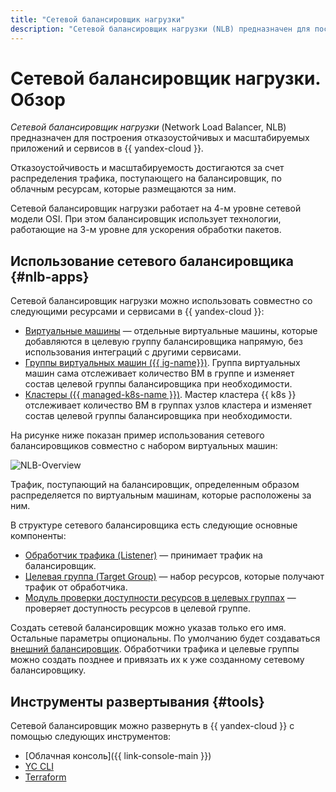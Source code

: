 ```yaml
---
title: "Сетевой балансировщик нагрузки"
description: "Сетевой балансировщик нагрузки (NLB) предназначен для построения отказоустойчивых и масштабируемых приложений и сервисов в {{ yandex-cloud }}. Отказоустойчивость и масштабируемость достигаются за счет распределения трафика, поступающего на балансировщик, по облачным ресурсам которые размещаются за ним."
---
```


# Сетевой балансировщик нагрузки. Обзор

*Сетевой балансировщик нагрузки* (Network Load Balancer, NLB) предназначен для построения отказоустойчивых и масштабируемых приложений и сервисов в {{ yandex-cloud }}. 

Отказоустойчивость и масштабируемость достигаются за счет распределения трафика, поступающего на балансировщик, по облачным ресурсам, которые размещаются за ним. 

Сетевой балансировщик нагрузки работает на 4-м уровне сетевой модели OSI. При этом балансировщик использует технологии, работающие на 3-м уровне для ускорения обработки пакетов.

## Использование сетевого балансировщика {#nlb-apps}

Сетевой балансировщик нагрузки можно использовать совместно со следующими ресурсами и сервисами в {{ yandex-cloud }}:

* [Виртуальные машины](./scenarios.md#nlb-vm) — отдельные виртуальные машины, которые добавляются в целевую группу балансировщика напрямую, без использования интеграций с другими сервисами.
* [Группы виртуальных машин ({{ ig-name}})](./scenarios.md#nlb-ig). Группа виртуальных машин сама отслеживает количество ВМ в группе и изменяет состав целевой группы балансировщика при необходимости.
* [Кластеры ({{ managed-k8s-name }})](./scenarios.md#nlb-mk8s). Мастер кластера {{ k8s }} отслеживает количество ВМ в группах узлов кластера и изменяет состав целевой группы балансировщика при необходимости.

На рисунке ниже показан пример использования сетевого балансировщиков совместно с набором виртуальных машин:


![NLB-Overview](../../_assets/network-load-balancer/nlb-vm.svg)


Трафик, поступающий на балансировщик, определенным образом распределяется по виртуальным машинам, которые расположены за ним.

В структуре сетевого балансировщика есть следующие основные компоненты:

* [Обработчик трафика (Listener)](listener.md) — принимает трафик на балансировщик.
* [Целевая группа (Target Group)](target-resources.md) — набор ресурсов, которые получают трафик от обработчика.
* [Модуль проверки доступности ресурсов в целевых группах](health-check.md) — проверяет доступность ресурсов в целевой группе.

Создать сетевой балансировщик можно указав только его имя. Остальные параметры опциональны. По умолчанию будет создаваться [внешний балансировщик](#nlb-types). Обработчики трафика и целевые группы можно создать позднее и привязать их к уже созданному сетевому балансировщику.

## Инструменты развертывания {#tools}

Сетевой балансировщик можно развернуть в {{ yandex-cloud }} с помощью следующих инструментов:
* [Облачная консоль]({{ link-console-main }})
* [YC CLI](../../cli/quickstart.md) 
* [Terraform](https://terraform-provider.yandexcloud.net/Resources/lb_network_load_balancer) 
